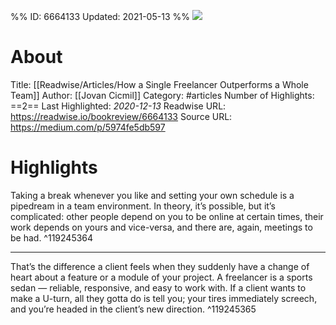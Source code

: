 %%
ID: 6664133
Updated: 2021-05-13
%%
![](https://readwise-assets.s3.amazonaws.com/static/images/article2.74d541386bbf.png)

# About
Title: [[Readwise/Articles/How a Single Freelancer Outperforms a Whole Team]]
Author: [[Jovan Cicmil]]
Category: #articles
Number of Highlights: ==2==
Last Highlighted: *2020-12-13*
Readwise URL: https://readwise.io/bookreview/6664133
Source URL: https://medium.com/p/5974fe5db597


# Highlights 
Taking a break whenever you like and setting your own schedule is a pipedream in a team environment. In theory, it’s possible, but it’s complicated: other people depend on you to be online at certain times, their work depends on yours and vice-versa, and there are, again, meetings to be had.  ^119245364

---

That’s the difference a client feels when they suddenly have a change of heart about a feature or a module of your project. A freelancer is a sports sedan — reliable, responsive, and easy to work with. If a client wants to make a U-turn, all they gotta do is tell you; your tires immediately screech, and you’re headed in the client’s new direction.  ^119245365


